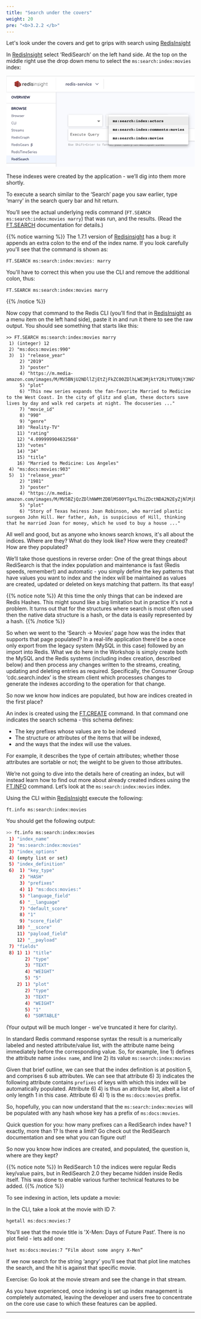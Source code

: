 ```yaml
---
title: "Search under the covers"
weight: 20
pre: "<b>3.2.2 </b>"
---
```

Let's look under the covers and get to grips with search using [RedisInsight]

In [RedisInsight] select ‘RediSearch’ on the left hand side. At the top on the middle right use the drop down menu to select the `ms:search:index:movies` index:

![redisearch-indices]

These indexes were created by the application - we’ll dig into them more shortly.

To execute a search similar to the ‘Search’ page you saw earlier, type ‘marry’ in the search query bar and hit return.

You’ll see the actual underlying redis command (`FT.SEARCH ms:search:index:movies marry`)  that was run, and the results. (Read the [FT.SEARCH] documentation for details.)

{{% notice warning %}}
The 1.7.1 version of [Redisinsight] has a bug: it appends an extra colon to the end of the index name. If you look carefully you'll see that the command is shown as:

```
FT.SEARCH ms:search:index:movies: marry
```

You'll have to correct this when you use the CLI and remove the additional colon, thus:

```
FT.SEARCH ms:search:index:movies marry
```

{{% /notice %}}

Now copy that command to the Redis CLI (you’ll find that in [RedisInsight] as a menu item on the left hand side), paste it in and run it there to see the raw output. You should see something that starts like this:

```
>> FT.SEARCH ms:search:index:movies marry
 1) (integer) 12
 2) "ms:docs:movies:990"
 3)  1) "release_year"
     2) "2019"
     3) "poster"
     4) "https://m.media-amazon.com/images/M/MV5BNjU2NDllZjEtZjFkZC00ZDlhLWE3MjktY2RiYTU0NjY3NGYzXkEyXkFqcGdeQXVyMTQxNzMzNDI@._V1_SX300.jpg"
     5) "plot"
     6) "This new series expands the fan-favorite Married to Medicine to the West Coast. In the city of glitz and glam, these doctors save lives by day and walk red carpets at night. The docuseries ..."
     7) "movie_id"
     8) "990"
     9) "genre"
    10) "Reality-TV"
    11) "rating"
    12) "4.099999904632568"
    13) "votes"
    14) "34"
    15) "title"
    16) "Married to Medicine: Los Angeles"
 4) "ms:docs:movies:903"
 5)  1) "release_year"
     2) "1981"
     3) "poster"
     4) "https://m.media-amazon.com/images/M/MV5BZjQzZDlhNWMtZDBlMS00YTgxLThiZDctNDA2N2EyZjNlMjE3XkEyXkFqcGdeQXVyNDEzNTUxMTk@._V1_SX300.jpg"
     5) "plot"
     6) "Story of Texas heiress Joan Robinson, who married plastic surgeon John Hill. Her father, Ash, is suspicious of Hill, thinking that he married Joan for money, which he used to buy a house ..."
```

All well and good, but as anyone who knows search knows, it's all about the indices. Where are they? What do they look like? How were they created? How are they populated?

We’ll take those questions in reverse order: One of the great things about RediSearch is that the index population and maintenance is fast (Redis speeds, remember!) and automatic - you simply define the key patterns that have values you want to index and the index will be maintained as values are created, updated or deleted on keys matching that pattern. Its that easy! 

{{% notice note %}} At this time the only things that can be indexed are Redis Hashes. This might sound like a big limitation but in practice it's not a problem. It turns out that for the structures where search is most often used then the native data structure is a hash, or the data is easily represented by a hash. 
{{% /notice %}}

So when we went to the ‘Search -> Movies’ page how was the index that supports that page populated? In a real-life application there’d be a once only export from the legacy system (MySQL in this case) followed by an import into Redis. What we do here in the Workshop is simply create both the MySQL and the Redis systems (including index creation, described below)  and then process any changes written to the streams, creating, updating and deleting entries as required. Specifically, the Consumer Group ‘cdc.search.index’ is the stream client which processes changes to generate the indexes according to the operation for that change. 

So now we know how indices are populated, but how are indices created in the first place?

An index is created using the [FT.CREATE] command. In that command one indicates the search schema - this schema defines:

- The key prefixes whose values are to be indexed
- The structure or attributes of the items that will be indexed,
- and the ways that the index will use the values. 

For example, it describes the type of certain attributes; whether those attributes are sortable or not; the weight to be given to those attributes.  

We’re not going to dive into the details here of creating an index, but will instead learn how to find out more about already created indices using the [FT.INFO] command. Let’s look at the `ms:search:index:movies` index.

Using the CLI within [RedisInsight] execute the following:

```
ft.info ms:search:index:movies
```
You should get the following output:

```sh
>> ft.info ms:search:index:movies
 1) "index_name"
 2) "ms:search:index:movies"
 3) "index_options"
 4) (empty list or set)
 5) "index_definition"
 6)  1) "key_type"
     2) "HASH"
     3) "prefixes"
     4) 1) "ms:docs:movies:"
     5) "language_field"
     6) "__language"
     7) "default_score"
     8) "1"
     9) "score_field"
    10) "__score"
    11) "payload_field"
    12) "__payload"
 7) "fields"
 8) 1) 1) "title"
       2) "type"
       3) "TEXT"
       4) "WEIGHT"
       5) "5"
    2) 1) "plot"
       2) "type"
       3) "TEXT"
       4) "WEIGHT"
       5) "1"
       6) "SORTABLE"
```
(Your output will be much longer - we've truncated it here for clarity).

In standard Redis command response syntax the result is a numerically labeled and nested attribute/value list, with the attribute name being immediately before the corresponding value. So, for example, line 1) defines the attribute name `index name`, and line 2) its value `ms:search:index:movies`

Given that brief outline, we can see that the index definition is at position 5, and comprises 6 sub attributes. We can see that attribute 6) 3) indicates the following attribute contains `prefixes` of keys with which this index will be automatically populated. Attribute 6) 4) is thus an attribute list, albeit a list of only length 1 in this case. Attribute 6) 4) 1) is the `ms:docs:movies` prefix. 

So, hopefully, you can now understand that the `ms:search:index:movies` will  be populated with any hash whose key has a prefix of `ms:docs:movies`.

Quick question for you: how many prefixes can a RediSearch index have? 1 exactly, more than 1? Is there a limit? Go check out the RediSearch documentation and see what you can figure out!

So now you know how indices are created, and populated, the question is, where are they kept? 

{{% notice note %}}
In RediSearch 1.0 the indices were regular Redis key/value pairs, but in RediSearch 2.0 they became hidden inside Redis itself. This was done to enable various further technical features to be added. 
{{% /notice %}}

To see indexing in action, lets update a movie:

In the CLI, take a look at the movie with ID 7:

```
hgetall ms:docs:movies:7 
```

You’ll see that the movie title is 'X-Men: Days of Future Past’. There is no plot field - lets add one:

```
hset ms:docs:movies:7 “Film about some angry X-Men”
```

If we now search for the string ‘angry’ you’ll see that that plot line matches the search, and the hit is against that specific movie.

Exercise: Go look at the movie stream and see the change in that stream.

As you have experienced, once indexing is set up index management is completely automated, leaving the developer and users free to concentrate on the core use case to which these features can be applied.

----------
[FT.SEARCH]: https://oss.redislabs.com/redisearch/Commands/#ftsearch
[FT.CREATE]: https://oss.redislabs.com/redisearch/Commands/#ftcreate
[FT.INFO]: https://oss.redislabs.com/redisearch/Commands/#ftinfo
[RedisInsight]: http://localhost:8001
[redisearch-indices]: redisearch-indices.png
